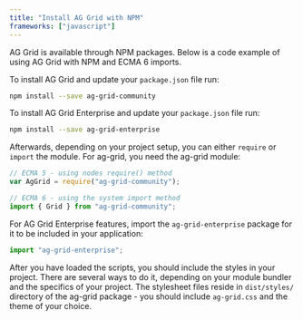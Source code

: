 ```yaml
---
title: "Install AG Grid with NPM"
frameworks: ["javascript"]
---
```


AG Grid is available through NPM packages. Below is a code example of using AG Grid with NPM and ECMA 6 imports.

To install AG Grid and update your `package.json` file run:

```bash
npm install --save ag-grid-community
```

To install AG Grid Enterprise and update your `package.json` file run:

```bash
npm install --save ag-grid-enterprise
```

Afterwards, depending on your project setup, you can either `require` or `import` the module. For ag-grid, you need the ag-grid module:

```js
// ECMA 5 - using nodes require() method
var AgGrid = require("ag-grid-community");

// ECMA 6 - using the system import method
import { Grid } from "ag-grid-community";
```

For AG Grid Enterprise features, import the `ag-grid-enterprise` package for it to be included in your application:

```js
import "ag-grid-enterprise";
```

After you have loaded the scripts, you should include the styles in your project. There are several
ways to do it, depending on your module bundler and the specifics of your project. The stylesheet
files reside in `dist/styles/` directory of the ag-grid package - you should include `ag-grid.css`
and the theme of your choice.
